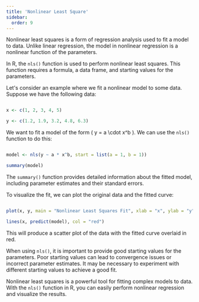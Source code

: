```yaml
---
title: 'Nonlinear Least Square'
sidebar:
  order: 9
---
```


 Nonlinear least squares is a form of regression analysis used to fit a model to data. Unlike linear regression, the model in nonlinear regression is a nonlinear function of the parameters.





In R, the `nls()` function is used to perform nonlinear least squares. This function requires a formula, a data frame, and starting values for the parameters.





Let's consider an example where we fit a nonlinear model to some data. Suppose we have the following data:



```r

x <- c(1, 2, 3, 4, 5)

y <- c(1.2, 1.9, 3.2, 4.8, 6.3)

```



We want to fit a model of the form \( y = a \cdot x^b \). We can use the `nls()` function to do this:



```r

model <- nls(y ~ a * x^b, start = list(a = 1, b = 1))

summary(model)

```





The `summary()` function provides detailed information about the fitted model, including parameter estimates and their standard errors.





To visualize the fit, we can plot the original data and the fitted curve:



```r

plot(x, y, main = "Nonlinear Least Squares Fit", xlab = "x", ylab = "y")

lines(x, predict(model), col = "red")

```



This will produce a scatter plot of the data with the fitted curve overlaid in red.





When using `nls()`, it is important to provide good starting values for the parameters. Poor starting values can lead to convergence issues or incorrect parameter estimates. It may be necessary to experiment with different starting values to achieve a good fit.





Nonlinear least squares is a powerful tool for fitting complex models to data. With the `nls()` function in R, you can easily perform nonlinear regression and visualize the results.